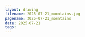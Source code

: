 ```yaml
---
layout: drawing
filename: 2025-07-21_mountains.jpg
pagename: 2025-07-21_mountains
date: 2025-07-21
tags:
---
```

